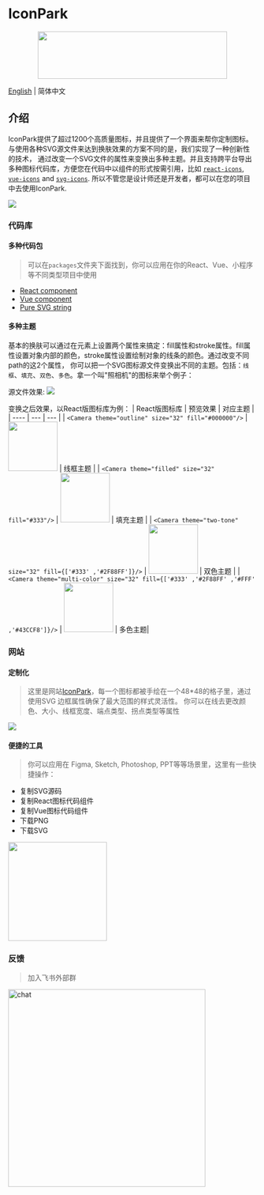 # IconPark

<div align="center">
 <a href="http://iconpark.bytedance.com/official">
    <img src="https://sf1-dycdn-tos.pstatp.com/obj/eden-cn/lswwheh7nupwnuhog/icons/logo.svg" width="384" height="96">
</a>
</div>

[English](README.md) | 简体中文

## 介绍
IconPark提供了超过1200个高质量图标，并且提供了一个界面来帮你定制图标。与使用各种SVG源文件来达到换肤效果的方案不同的是，我们实现了一种创新性的技术，
通过改变一个SVG文件的属性来变换出多种主题。并且支持跨平台导出多种图标代码库，方便您在代码中以组件的形式按需引用，比如 [`react-icons`](./packages/react/README.md), [`vue-icons`](./packages/vue/README.md) and [`svg-icons`](./packages/vue/README.md).
所以不管您是设计师还是开发者，都可以在您的项目中去使用IconPark.

<img src="https://sf1-dycdn-tos.pstatp.com/obj/eden-cn/lswwheh7nupwnuhog/icons/icon-dance.gif"></ifram>

### 代码库
#### 多种代码包
> 可以在`packages`文件夹下面找到，你可以应用在你的React、Vue、小程序等不同类型项目中使用
  - [React component](./packages/react/README.md) 
  - [Vue component](./packages/vue/README.md) 
  - [Pure SVG string](./packages/vue/README.md) 

#### 多种主题
基本的换肤可以通过在元素上设置两个属性来搞定：fill属性和stroke属性。fill属性设置对象内部的颜色，stroke属性设置绘制对象的线条的颜色。通过改变不同path的这2个属性，
你可以把一个SVG图标源文件变换出不同的主题。包括：`线框`、`填充`、`双色`、`多色`。拿一个叫"照相机"的图标来举个例子：

源文件效果: ![](https://sf1-dycdn-tos.pstatp.com/obj/eden-cn/lswwheh7nupwnuhog/icons/camera.svg)

变换之后效果，以React版图标库为例：
| React版图标库 | 预览效果 | 对应主题 |
| ---- | --- | --- |
| ```<Camera theme="outline" size="32" fill="#000000"/>``` | <img src="https://sf1-dycdn-tos.pstatp.com/obj/eden-cn/lswwheh7nupwnuhog/icons/camera_outline.png" width="100"></img> | 线框主题 |
| ```<Camera theme="filled" size="32" fill="#333"/>``` | <img src="https://sf1-dycdn-tos.pstatp.com/obj/eden-cn/lswwheh7nupwnuhog/icons/camera_filled.png" width="100"></img> | 填充主题 |
| ```<Camera theme="two-tone" size="32" fill={['#333' ,'#2F88FF']}/>``` | <img src="https://sf1-dycdn-tos.pstatp.com/obj/eden-cn/lswwheh7nupwnuhog/icons/camera_two-tone.png" width="100"></img> | 双色主题 |
| ```<Camera theme="multi-color" size="32" fill={['#333' ,'#2F88FF' ,'#FFF' ,'#43CCF8']}/>``` | <img src="https://sf1-dycdn-tos.pstatp.com/obj/eden-cn/lswwheh7nupwnuhog/icons/camera_multi-color.png" width="100"></img> | 多色主题| 
### 网站
#### 定制化 
> 这里是网站[IconPark](http://iconpark.bytedance.com/official)，每一个图标都被手绘在一个48*48的格子里，通过使用SVG 边框属性确保了最大范围的样式灵活性。
你可以在线去更改颜色、大小、线框宽度、端点类型、拐点类型等属性

<img src="https://sf1-dycdn-tos.pstatp.com/obj/eden-cn/lswwheh7nupwnuhog/icons/screenshot.png"></img>


#### 便捷的工具
> 你可以应用在 Figma, Sketch, Photoshop, PPT等等场景里，这里有一些快捷操作：
  - 复制SVG源码
  - 复制React图标代码组件
  - 复制Vue图标代码组件
  - 下载PNG
  - 下载SVG
    
<img src="https://sf1-dycdn-tos.pstatp.com/obj/eden-cn/lswwheh7nupwnuhog/icons/icon-tool.png" width="200px"></img>    

### 反馈
> 加入飞书外部群

<img src="https://sf1-dycdn-tos.pstatp.com/obj/eden-cn/lswwheh7nupwnuhog/icons/chat.png" alt="chat" width="400px"></img>
